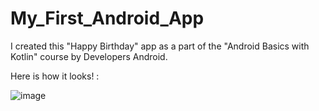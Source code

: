 # My_First_Android_App
I created this "Happy Birthday" app as a part of the "Android Basics with Kotlin" course by Developers Android.

Here is how it looks! :

![image](https://user-images.githubusercontent.com/81548577/191293446-9a0e7f41-a2b2-4f06-91df-b416304198f1.png)
